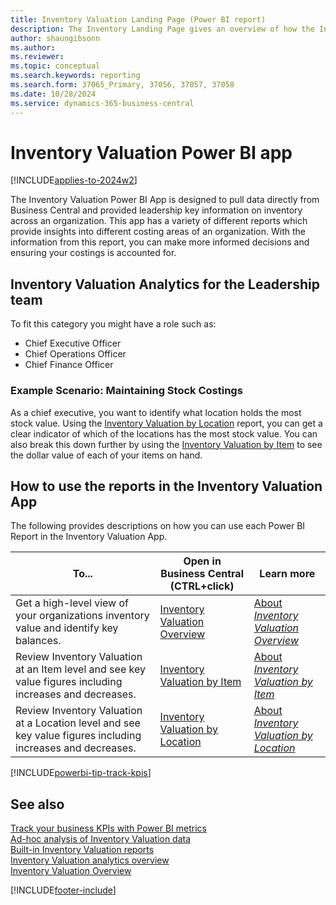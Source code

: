 ```yaml
---
title: Inventory Valuation Landing Page (Power BI report)
description: The Inventory Landing Page gives an overview of how the Inventory Report works.
author: shaungibsonn
ms.author: 
ms.reviewer: 
ms.topic: conceptual
ms.search.keywords: reporting
ms.search.form: 37065_Primary, 37056, 37057, 37058
ms.date: 10/28/2024
ms.service: dynamics-365-business-central
---
```


# Inventory Valuation Power BI app
[!INCLUDE[applies-to-2024w2](../includes/applies-to-2024w2.md)]

The Inventory Valuation Power BI App is designed to pull data directly from Business Central and provided leadership key information on inventory across an organization. This app has a variety of different reports which provide insights into different costing areas of an organization. With the information from this report, you can make more informed decisions and ensuring your costings is accounted for.

## Inventory Valuation Analytics for the Leadership team
To fit this category you might have a role such as:
- Chief Executive Officer
- Chief Operations Officer
- Chief Finance Officer

### Example Scenario: Maintaining Stock Costings
As a chief executive, you want to identify what location holds the most stock value. Using the [Inventory Valuation by Location](inventory-valuation-powerbi-inventory-valuation-by-location.md) report, you can get a clear indicator of which of the locations has the most stock value. You can also break this down further by using the [Inventory Valuation by Item](inventory-valuation-powerbi-inventory-valuation-by-item.md) to see the dollar value of each of your items on hand.

## How to use the reports in the Inventory Valuation App

The following provides descriptions on how you can use each Power BI Report in the Inventory Valuation App.

|To... | Open in Business Central (CTRL+click) | Learn more	|
|------|---------------------------------------|----------- |
|Get a high-level view of your organizations inventory value and identify key balances. | [Inventory Valuation Overview](https://businesscentral.dynamics.com?page=37056) | [About *Inventory Valuation Overview*](inventory-powerbi-inventory-overview.md)|
|Review Inventory Valuation at an Item level and see key value figures including increases and decreases.| [Inventory Valuation by Item](https://businesscentral.dynamics.com?page=37057) | [About *Inventory Valuation by Item*](inventory-powerbi-inventory-by-item.md)|
|Review Inventory Valuation at a Location level and see key value figures including increases and decreases.| [Inventory Valuation by Location](https://businesscentral.dynamics.com?page=37058) | [About *Inventory Valuation by Location*](inventory-powerbi-inventory-by-location.md)|



[!INCLUDE[powerbi-tip-track-kpis](../includes/powerbi-tip-track-kpis.md)]

## See also

[Track your business KPIs with Power BI metrics](#TODO)   
[Ad-hoc analysis of Inventory Valuation data](#TODO)   
[Built-in Inventory Valuation reports](#TODO)  
[Inventory Valuation analytics overview](#TODO)  
[Inventory Valuation Overview](#TODO)  

[!INCLUDE[footer-include](includes/footer-banner.md)]
